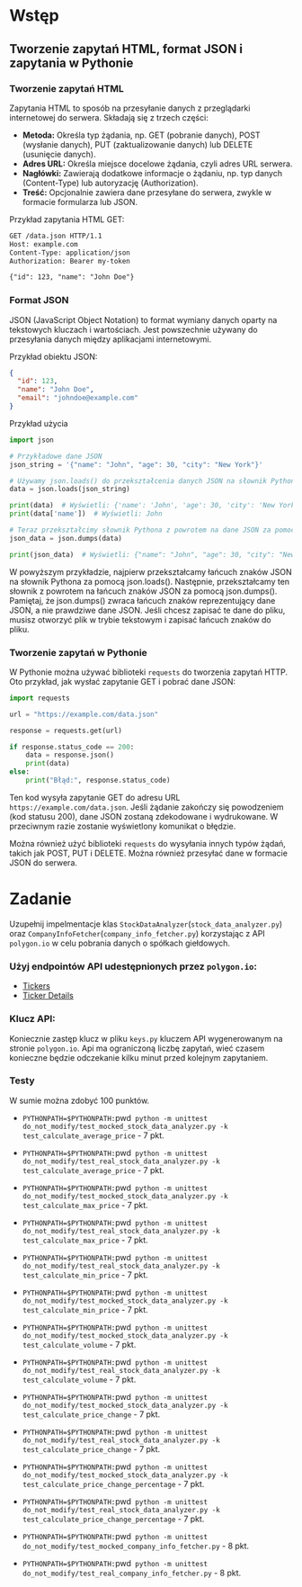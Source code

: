 # Wstęp

## Tworzenie zapytań HTML, format JSON i zapytania w Pythonie

### Tworzenie zapytań HTML

Zapytania HTML to sposób na przesyłanie danych z przeglądarki internetowej do serwera. Składają się z trzech części:

* **Metoda:** Określa typ żądania, np. GET (pobranie danych), POST (wysłanie danych), PUT (zaktualizowanie danych) lub
  DELETE (usunięcie danych).
* **Adres URL:** Określa miejsce docelowe żądania, czyli adres URL serwera.
* **Nagłówki:** Zawierają dodatkowe informacje o żądaniu, np. typ danych (Content-Type) lub autoryzację (Authorization).
* **Treść:** Opcjonalnie zawiera dane przesyłane do serwera, zwykle w formacie formularza lub JSON.

Przykład zapytania HTML GET:

```html
GET /data.json HTTP/1.1
Host: example.com
Content-Type: application/json
Authorization: Bearer my-token

{"id": 123, "name": "John Doe"}
```

### Format JSON

JSON (JavaScript Object Notation) to format wymiany danych oparty na tekstowych kluczach i wartościach. Jest powszechnie
używany do przesyłania danych między aplikacjami internetowymi.

Przykład obiektu JSON:

```json
{
  "id": 123,
  "name": "John Doe",
  "email": "johndoe@example.com"
}
```

Przykład użycia

```python
import json

# Przykładowe dane JSON
json_string = '{"name": "John", "age": 30, "city": "New York"}'

# Używamy json.loads() do przekształcenia danych JSON na słownik Pythona
data = json.loads(json_string)

print(data)  # Wyświetli: {'name': 'John', 'age': 30, 'city': 'New York'}
print(data['name'])  # Wyświetli: John

# Teraz przekształcimy słownik Pythona z powrotem na dane JSON za pomocą json.dumps()
json_data = json.dumps(data)

print(json_data)  # Wyświetli: {"name": "John", "age": 30, "city": "New York"}
```

W powyższym przykładzie, najpierw przekształcamy łańcuch znaków JSON na słownik Pythona za pomocą json.loads().
Następnie, przekształcamy ten słownik z powrotem na łańcuch znaków JSON za pomocą json.dumps(). Pamiętaj, że
json.dumps() zwraca łańcuch znaków reprezentujący dane JSON, a nie prawdziwe dane JSON. Jeśli chcesz zapisać te dane do
pliku, musisz otworzyć plik w trybie tekstowym i zapisać łańcuch znaków do pliku.

### Tworzenie zapytań w Pythonie

W Pythonie można używać biblioteki `requests` do tworzenia zapytań HTTP. Oto przykład, jak wysłać zapytanie GET i pobrać
dane JSON:

```python
import requests

url = "https://example.com/data.json"

response = requests.get(url)

if response.status_code == 200:
    data = response.json()
    print(data)
else:
    print("Błąd:", response.status_code)
```

Ten kod wysyła zapytanie GET do adresu URL `https://example.com/data.json`. Jeśli żądanie zakończy się powodzeniem (kod
statusu 200), dane JSON zostaną zdekodowane i wydrukowane. W przeciwnym razie zostanie wyświetlony komunikat o błędzie.

Można również użyć biblioteki `requests` do wysyłania innych typów żądań, takich jak POST, PUT i DELETE. Można również
przesyłać dane w formacie JSON do serwera.

# Zadanie

Uzupełnij impelmentacje klas `StockDataAnalyzer`(`stock_data_analyzer.py`) oraz `CompanyInfoFetcher`(`company_info_fetcher.py`) korzystając z API `polygon.io` w celu pobrania
danych o spółkach giełdowych.

### Użyj endpointów API udestępnionych przez `polygon.io`:
- [Tickers]([https://polygon.io/docs/stocks/get_v3_reference_ticker](https://polygon.io/docs/stocks/get_v3_reference_tickers))
- [Ticker Details](https://polygon.io/docs/stocks/get_v3_reference_tickers__ticker)

### Klucz API:
Koniecznie zastęp klucz w pliku `keys.py` kluczem API wygenerowanym na stronie `polygon.io`.
Api ma ograniczoną liczbę zapytań, wieć czasem konieczne będzie odczekanie kilku minut przed kolejnym zapytaniem.

### Testy
W sumie można zdobyć 100 punktów.
- `PYTHONPATH=$PYTHONPATH:`pwd` python -m unittest do_not_modify/test_mocked_stock_data_analyzer.py -k test_calculate_average_price` - 7 pkt.
- `PYTHONPATH=$PYTHONPATH:`pwd` python -m unittest do_not_modify/test_real_stock_data_analyzer.py -k test_calculate_average_price` - 7 pkt.
- `PYTHONPATH=$PYTHONPATH:`pwd` python -m unittest do_not_modify/test_mocked_stock_data_analyzer.py -k test_calculate_max_price` - 7 pkt.
- `PYTHONPATH=$PYTHONPATH:`pwd` python -m unittest do_not_modify/test_real_stock_data_analyzer.py -k test_calculate_max_price` - 7 pkt.
- `PYTHONPATH=$PYTHONPATH:`pwd` python -m unittest do_not_modify/test_real_stock_data_analyzer.py -k test_calculate_min_price` - 7 pkt.
- `PYTHONPATH=$PYTHONPATH:`pwd` python -m unittest do_not_modify/test_mocked_stock_data_analyzer.py -k test_calculate_min_price` - 7 pkt.
- `PYTHONPATH=$PYTHONPATH:`pwd` python -m unittest do_not_modify/test_mocked_stock_data_analyzer.py -k test_calculate_volume` - 7 pkt.
- `PYTHONPATH=$PYTHONPATH:`pwd` python -m unittest do_not_modify/test_real_stock_data_analyzer.py -k test_calculate_volume` - 7 pkt.
- `PYTHONPATH=$PYTHONPATH:`pwd` python -m unittest do_not_modify/test_mocked_stock_data_analyzer.py -k test_calculate_price_change` - 7 pkt.
- `PYTHONPATH=$PYTHONPATH:`pwd` python -m unittest do_not_modify/test_real_stock_data_analyzer.py -k test_calculate_price_change` - 7 pkt.
- `PYTHONPATH=$PYTHONPATH:`pwd` python -m unittest do_not_modify/test_mocked_stock_data_analyzer.py -k test_calculate_price_change_percentage` - 7 pkt.
- `PYTHONPATH=$PYTHONPATH:`pwd` python -m unittest do_not_modify/test_real_stock_data_analyzer.py -k test_calculate_price_change_percentage` - 7 pkt.

- `PYTHONPATH=$PYTHONPATH:`pwd` python -m unittest do_not_modify/test_mocked_company_info_fetcher.py` - 8 pkt.
- `PYTHONPATH=$PYTHONPATH:`pwd` python -m unittest do_not_modify/test_real_company_info_fetcher.py` - 8 pkt.


